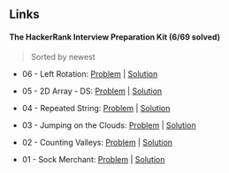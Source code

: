 ## Links
 #### The HackerRank Interview Preparation Kit (6/69 solved) 
 > Sorted by newest

 * 06 - Left Rotation: 
 [Problem](https://www.hackerrank.com/challenges/ctci-array-left-rotation/problem) |
 [Solution](https://github.com/cardosorrenan/hackerrank/blob/master/Interview%20Challenges/06%20-%20Left%20Rotation.py)
 
 * 05 - 2D Array - DS: 
 [Problem](https://www.hackerrank.com/challenges/2d-array/problem) |
 [Solution](https://github.com/cardosorrenan/hackerrank/blob/master/Interview%20Challenges/05%20-%202D%20Array%20-%20DS.py)
 
 * 04 - Repeated String: 
 [Problem](https://www.hackerrank.com/challenges/repeated-string/problem) |
 [Solution](https://github.com/cardosorrenan/hackerrank/blob/master/Interview%20Challenges/04%20-%20Repeated%20String.py)
 
 * 03 - Jumping on the Clouds: 
 [Problem](https://www.hackerrank.com/challenges/jumping-on-the-clouds/problem) |
 [Solution](https://github.com/cardosorrenan/hackerrank/blob/master/Interview%20Challenges/03%20-%20Jumping%20on%20the%20Clouds.py)
 
 * 02 - Counting Valleys: 
 [Problem](https://www.hackerrank.com/challenges/counting-valleys/problem) |
 [Solution](https://github.com/cardosorrenan/hackerrank/blob/master/Interview%20Challenges/02%20-%20Counting%20Valleys.py)
 
 * 01 - Sock Merchant: 
 [Problem](https://www.hackerrank.com/challenges/sock-merchant/problem) | 
 [Solution](https://github.com/cardosorrenan/hackerrank/blob/master/Interview%20Challenges/01%20-%20Sock%20Merchant.py)

